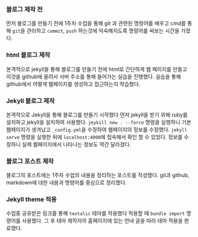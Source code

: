 ### 블로그 제작 전
먼저 블로그를 만들기 전에 1주차 수업을 통해 git 과 관련된 명령어를 배우고 cmd를 통해 `git`을 관리하고 `commit`, `push` 하는것에 익숙해지도록 명령어를 써보는 시간을 가졌다.

### html 블로그 제작
본격적으로 jekyll을 통해 블로그를 만들기 전에 html로 간단하게 웹 페이지를 만들고 이것을 github에 올려서 서버 주소를 통해 들어가는 실습을 진행했다. 실습을 통해 github에서 어떻게 웹페이지를 생성하고 접근하는지 학습했다.

### Jekyll 블로그 제작
본격적으로 Jekyll을 통해 블로그를 만들기 시작했다 먼저 jekyll을 받기 위해 ruby를 설치하고 jekyll을 설치하여 사용했다. `jeykill new . --force` 명령을 실행하니 기본 웹페이지가 생겨났고 `_config.yml`을 수정하여 웹페이지의 정보를 수정했다. `jekyll serve` 명령을 실행한 뒤에 `localhost:4000`에 접속해서 확인 할 수 있었다. 정보를 수정하니 실제 웹페이지에서 나타나는 정보도 약간 달라졌다.

### 블로그 포스트 제작
블로그의 포스트에는 1주차 수업의 내용을 정리하는 포스트를 작성했다. git과 github, markdown에 대한 내용과 명령어를 중심으로 정리했다.

### Jekyll theme 적용
수업중 공유받은 링크를 통해 `textalic` 테마를 적용했다 적용할 때 `bundle import` 명령어를 사용했다. 그 후 테마 제작자의 홈페이지에 있는 안내 글을 따라 테마 적용을 완료했다.

